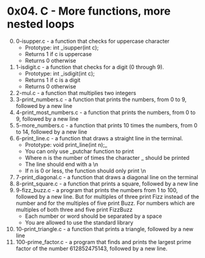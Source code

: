 # 0x04. C - More functions, more nested loops

0. 0-isupper.c - a function that checks for uppercase character
	* Prototype: int _isupper(int c);
	* Returns 1 if c is uppercase
	* Returns 0 otherwise
1. 1-isdigit.c - a function that checks for a digit (0 through 9).
	* Prototype: int _isdigit(int c);
	* Returns 1 if c is a digit
	* Returns 0 otherwise
2. 2-mul.c - a function that multiplies two integers
3. 3-print_numbers.c - a function that prints the numbers, from 0 to 9, followed by a new line
4. 4-print_most_numbers.c - a function that prints the numbers, from 0 to 9, followed by a new line
5. 5-more_numbers.c - a function that prints 10 times the numbers, from 0 to 14, followed by a new line
6. 6-print_line.c - a function that draws a straight line in the terminal.
	* Prototype: void print_line(int n);_
	* You can only use _putchar function to print
	* Where n is the number of times the character _ should be printed
	* The line should end with a \n
	* If n is 0 or less, the function should only print \n
7. 7-print_diagonal.c - a function that draws a diagonal line on the terminal
8. 8-print_square.c - a function that prints a square, followed by a new line
9. 9-fizz_buzz.c - a program that prints the numbers from 1 to 100, followed by a new line. But for multiples of three print Fizz instead of the number and for the multiples of five print Buzz. For numbers which are multiples of both three and five print FizzBuzz
	* Each number or word should be separated by a space
	* You are allowed to use the standard library
10. 10-print_triangle.c - a function that prints a triangle, followed by a new line
11. 100-prime_factor.c - a program that finds and prints the largest prime factor of the number 612852475143, followed by a new line.

